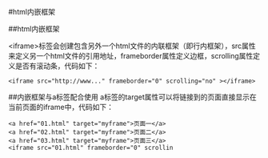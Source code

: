 #html内嵌框架


##html内嵌框架

&lt;iframe&gt;标签会创建包含另外一个html文件的内联框架（即行内框架），src属性来定义另一个html文件的引用地址，frameborder属性定义边框，scrolling属性定义是否有滚动条，代码如下：

```
<iframe src="http://www..." frameborder="0" scrolling="no" ></iframe>
```


##内嵌框架与a标签配合使用
a标签的target属性可以将链接到的页面直接显示在当前页面的iframe中，代码如下：

```
<a href="01.html" target="myframe">页面一</a>
<a href="02.html" target="myframe">页面二</a>
<a href="03.html" target="myframe">页面三</a>
<iframe src="01.html" frameborder="0" scrollin
```

